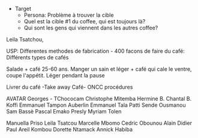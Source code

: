 - Target
	- Persona: Problème à trouver la cible
	- Quel est la cible #1 du coffee, qui est toujours là?
	- Qui sont les gens qui viennent dans les autres coffee?

Leila Tsatchou,

USP: Differentes methodes de fabrication - 400 facons de faire du café: Différents types de cafés

Salade  + café 25-60 ans.
Manger un sain et léger + café qui cale le ventre, coupe l'appétit. Léger pendant la pause

Livrer du café -Take away Café- 
ONCC procédures 

AVATAR
Georges - TChococam
Christophe Mitemba
Hermine B.
Chantal B.
Koffi
Emmanuel Tampon
Auberlin
Emmanuel Tala
Patti Sende
Ousmanou
Sam Bassè
Pascal Emako
Presly
Myriam Tolen


Manuella Priso
Leila Tsatcou
Marcelle Mbomo
Cedric Obounou
Alain Didier
Paul Areil Kombou
Dorette Ntamack
Annick
Habiba